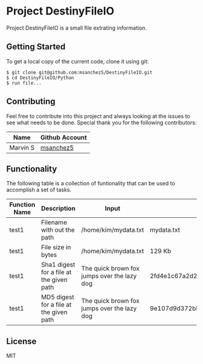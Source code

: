 # Project DestinyFileIO

Project DestinyFileIO is a small file extrating information.

## Getting Started

To get a local copy of the current code, clone it using git:
```
$ git clone git@github.com:msanchez5/DestinyFileIO.git
$ cd DestinyFileIO/Python
$ run file...
```

## Contributing
Feel free to contribute into this project and always looking at the issues to see what needs to be done.
Special thank you for the following contributors:

| Name | Github Account |
| ------ | ------ |
| Marvin S | [msanchez5](http://github.com/msanchez5) |

## Functionality
The following table is a collection of funtionality that can be used  to accomplish a set of tasks.

| Function Name | Description | Input | Expected Output
| ----- | ----- | ----- | ----- |
| test1 | Filename with out the path | /home/kim/mydata.txt | mydata.txt |
| test1 | File size in bytes | /home/kim/mydata.txt | 129 Kb |
| test1 | Sha1 digest for a file at the given path | The quick brown fox jumps over the lazy dog | 2fd4e1c67a2d28fced849ee1bb76e7391b93eb12 |
| test1 | MD5 digest for a file at the given path | The quick brown fox jumps over the lazy dog | 9e107d9d372bb6826bd81d3542a419d |

## License
MIT
